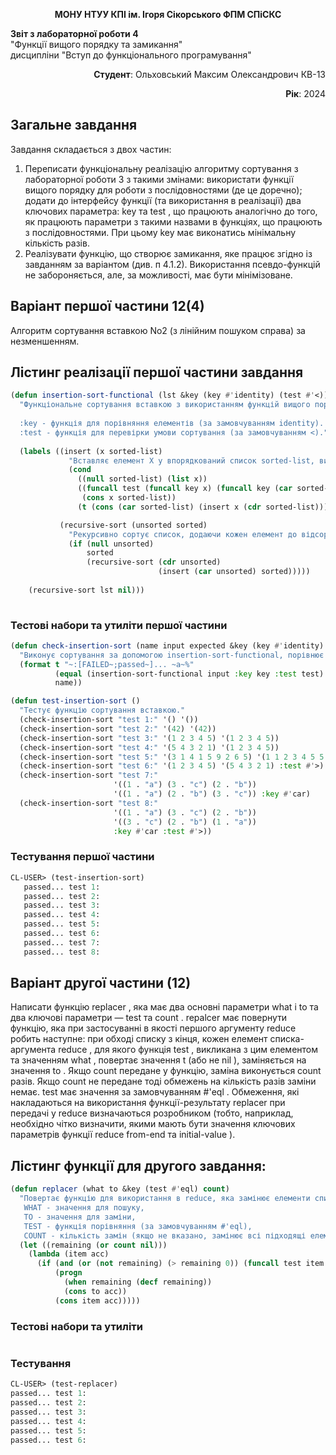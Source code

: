 
<p align="center"><b>МОНУ НТУУ КПІ ім. Ігоря Сікорського ФПМ СПіСКС</b></p>
<p align="center">

<b>Звіт з лабораторної роботи 4</b><br/>
"Функції вищого порядку та замикання"<br/>
дисципліни "Вступ до функціонального програмування"
</p>
<p align="right"><b>Студент</b>: Ольховський Максим Олександрович КВ-13</p>
<p align="right"><b>Рік</b>: 2024</p>

## Загальне завдання

Завдання складається з двох частин:
1. Переписати функціональну реалізацію алгоритму сортування з лабораторної
роботи 3 з такими змінами:
використати функції вищого порядку для роботи з послідовностями (де це
доречно);
додати до інтерфейсу функції (та використання в реалізації) два ключових
параметра: key та test , що працюють аналогічно до того, як працюють
параметри з такими назвами в функціях, що працюють з послідовностями. При
цьому key має виконатись мінімальну кількість разів.
2. Реалізувати функцію, що створює замикання, яке працює згідно із завданням за
варіантом (див. п 4.1.2). Використання псевдо-функцій не забороняється, але, за
можливості, має бути мінімізоване.

## Варіант першої частини 12(4)

Алгоритм сортування вставкою No2 (з лінійним пошуком справа) за незменшенням.

## Лістинг реалізації першої частини завдання

```lisp
(defun insertion-sort-functional (lst &key (key #'identity) (test #'<))
  "Функціональне сортування вставкою з використанням функцій вищого порядку.
  
  :key - функція для порівняння елементів (за замовчуванням identity).
  :test - функція для перевірки умови сортування (за замовчуванням <)."
  
  (labels ((insert (x sorted-list)
             "Вставляє елемент X у впорядкований список sorted-list, використовуючи key і test."
             (cond
               ((null sorted-list) (list x))
               ((funcall test (funcall key x) (funcall key (car sorted-list)))
                (cons x sorted-list))
               (t (cons (car sorted-list) (insert x (cdr sorted-list))))))

           (recursive-sort (unsorted sorted)
             "Рекурсивно сортує список, додаючи кожен елемент до відсортованого."
             (if (null unsorted)
                 sorted
                 (recursive-sort (cdr unsorted)
                                 (insert (car unsorted) sorted)))))
    
    (recursive-sort lst nil)))
         
```

### Тестові набори та утиліти першої частини

```lisp
(defun check-insertion-sort (name input expected &key (key #'identity) (test #'<))
  "Виконує сортування за допомогою insertion-sort-functional, порівнює результат з expected та виводить статус."
  (format t "~:[FAILED~;passed~]... ~a~%"
          (equal (insertion-sort-functional input :key key :test test) expected)
          name))

(defun test-insertion-sort ()
  "Тестує функцію сортування вставкою."
  (check-insertion-sort "test 1:" '() '())
  (check-insertion-sort "test 2:" '(42) '(42))
  (check-insertion-sort "test 3:" '(1 2 3 4 5) '(1 2 3 4 5))
  (check-insertion-sort "test 4:" '(5 4 3 2 1) '(1 2 3 4 5))
  (check-insertion-sort "test 5:" '(3 1 4 1 5 9 2 6 5) '(1 1 2 3 4 5 5 6 9))
  (check-insertion-sort "test 6:" '(1 2 3 4 5) '(5 4 3 2 1) :test #'>)
  (check-insertion-sort "test 7:" 
                       '((1 . "a") (3 . "c") (2 . "b")) 
                       '((1 . "a") (2 . "b") (3 . "c")) :key #'car)
  (check-insertion-sort "test 8:" 
                       '((1 . "a") (3 . "c") (2 . "b")) 
                       '((3 . "c") (2 . "b") (1 . "a")) 
                       :key #'car :test #'>))
```

### Тестування першої частини

```lisp
CL-USER> (test-insertion-sort)
   passed... test 1:
   passed... test 2:
   passed... test 3:
   passed... test 4:
   passed... test 5:
   passed... test 6:
   passed... test 7:
   passed... test 8:
```

## Варіант другої частини (12)

Написати функцію replacer , яка має два основні параметри what і to та два
ключові параметри — test та count . repalcer має повернути функцію, яка при
застосуванні в якості першого аргументу reduce робить наступне: при обході списку з
кінця, кожен елемент списка-аргумента reduce , для якого функція test , викликана з
цим елементом та значенням what , повертає значення t (або не nil ), заміняється
на значення to . Якщо count передане у функцію, заміна виконується count разів.
Якщо count не передане тоді обмежень на кількість разів заміни немає. test має
значення за замовчуванням #'eql . Обмеження, які накладаються на використання
функції-результату replacer при передачі у reduce визначаються розробником (тобто,
наприклад, необхідно чітко визначити, якими мають бути значення ключових параметрів
функції reduce from-end та initial-value ).
## Лістинг функції для другого завдання:

```lisp
(defun replacer (what to &key (test #'eql) count)
  "Повертає функцію для використання в reduce, яка замінює елементи списку з кінця.
   WHAT - значення для пошуку,
   TO - значення для заміни,
   TEST - функція порівняння (за замовчуванням #'eql),
   COUNT - кількість замін (якщо не вказано, замінює всі підходящі елементи)."
  (let ((remaining (or count nil))) 
    (lambda (item acc)
      (if (and (or (not remaining) (> remaining 0)) (funcall test item what))
          (progn
            (when remaining (decf remaining)) 
            (cons to acc)) 
          (cons item acc))))) 
```

### Тестові набори та утиліти

```lisp

```

### Тестування
```lisp
CL-USER> (test-replacer)
passed... test 1:
passed... test 2:
passed... test 3:
passed... test 4:
passed... test 5:
passed... test 6:
```
